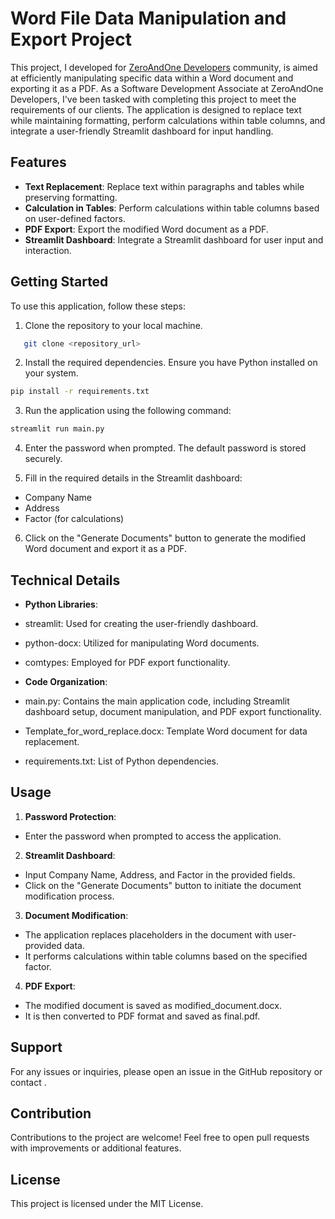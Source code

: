 # Word File Data Manipulation and Export Project

This project, I developed for [ZeroAndOne Developers](https://zodevelopers.com/) community, is aimed at efficiently manipulating specific data within a Word document and exporting it as a PDF. As a Software Development Associate at ZeroAndOne Developers, I've been tasked with completing this project to meet the requirements of our clients. The application is designed to replace text while maintaining formatting, perform calculations within table columns, and integrate a user-friendly Streamlit dashboard for input handling.

## Features

- **Text Replacement**: Replace text within paragraphs and tables while preserving formatting.
- **Calculation in Tables**: Perform calculations within table columns based on user-defined factors.
- **PDF Export**: Export the modified Word document as a PDF.
- **Streamlit Dashboard**: Integrate a Streamlit dashboard for user input and interaction.

## Getting Started

To use this application, follow these steps:

1. Clone the repository to your local machine.

```bash
   git clone <repository_url>
   ```
2. Install the required dependencies. Ensure you have Python installed on your system.

```bash
pip install -r requirements.txt
```
3. Run the application using the following command:

```bash
streamlit run main.py
```
4. Enter the password when prompted. The default password is stored securely.

5. Fill in the required details in the Streamlit dashboard:
  - Company Name
  - Address
  - Factor (for calculations)
6. Click on the "Generate Documents" button to generate the modified Word document and export it as a PDF.

## Technical Details
- **Python Libraries**:
 - streamlit: Used for creating the user-friendly dashboard.
 - python-docx: Utilized for manipulating Word documents.
 - comtypes: Employed for PDF export functionality.

- **Code Organization**:
 - main.py: Contains the main application code, including Streamlit dashboard setup, document manipulation, and PDF export functionality.
 - Template_for_word_replace.docx: Template Word document for data replacement.
 - requirements.txt: List of Python dependencies.

## Usage
1. **Password Protection**:
 - Enter the password when prompted to access the application.
2. **Streamlit Dashboard**:
 - Input Company Name, Address, and Factor in the provided fields.
 - Click on the "Generate Documents" button to initiate the document   modification process.
3. **Document Modification**:
 - The application replaces placeholders in the document with user-provided data.
 - It performs calculations within table columns based on the specified factor.
4. **PDF Export**:
 - The modified document is saved as modified_document.docx.
 - It is then converted to PDF format and saved as final.pdf.

## Support

For any issues or inquiries, please open an issue in the GitHub repository or contact .

## Contribution

Contributions to the project are welcome! Feel free to open pull requests with improvements or additional features.

## License
This project is licensed under the MIT License.
